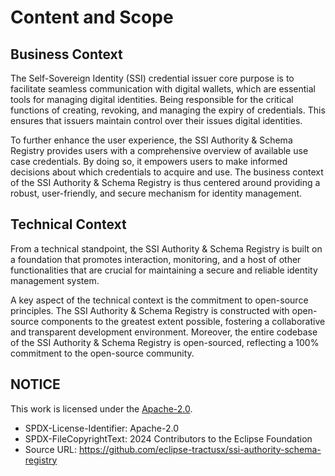 # Content and Scope

## Business Context

The Self-Sovereign Identity (SSI) credential issuer core purpose is to facilitate seamless communication with digital wallets, which are essential tools for managing digital identities. Being responsible for the critical functions of creating, revoking, and managing the expiry of credentials. This ensures that issuers maintain control over their issues digital identities.

To further enhance the user experience, the SSI Authority & Schema Registry provides users with a comprehensive overview of available use case credentials. By doing so, it empowers users to make informed decisions about which credentials to acquire and use. The business context of the SSI Authority & Schema Registry is thus centered around providing a robust, user-friendly, and secure mechanism for identity management.

## Technical Context

From a technical standpoint, the SSI Authority & Schema Registry is built on a foundation that promotes interaction, monitoring, and a host of other functionalities that are crucial for maintaining a secure and reliable identity management system.

A key aspect of the technical context is the commitment to open-source principles. The SSI Authority & Schema Registry is constructed with open-source components to the greatest extent possible, fostering a collaborative and transparent development environment. Moreover, the entire codebase of the SSI Authority & Schema Registry is open-sourced, reflecting a 100% commitment to the open-source community.

## NOTICE

This work is licensed under the [Apache-2.0](https://www.apache.org/licenses/LICENSE-2.0).

- SPDX-License-Identifier: Apache-2.0
- SPDX-FileCopyrightText: 2024 Contributors to the Eclipse Foundation
- Source URL: https://github.com/eclipse-tractusx/ssi-authority-schema-registry
